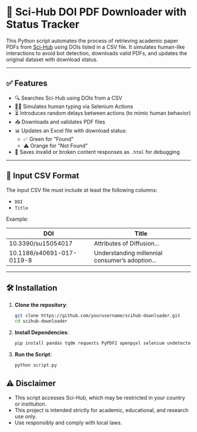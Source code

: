 # 📄 Sci-Hub DOI PDF Downloader with Status Tracker

This Python script automates the process of retrieving academic paper PDFs from [Sci-Hub](https://sci-hub.se) using DOIs listed in a CSV file. It simulates human-like interactions to avoid bot detection, downloads valid PDFs, and updates the original dataset with download status.

---

## ✅ Features

- 🔍 Searches Sci-Hub using DOIs from a CSV
- 👨‍💻 Simulates human typing via Selenium Actions
- ⏳ Introduces random delays between actions (to mimic human behavior)
- 📥 Downloads and validates PDF files
- 📊 Updates an Excel file with download status:
  - ✅ Green for "Found"
  - ⚠️ Orange for "Not Found"
- 💾 Saves invalid or broken content responses as `.html` for debugging

---

## 📁 Input CSV Format

The input CSV file must include at least the following columns:

- `DOI`
- `Title`

Example:

| DOI                       | Title                                          |
|--------------------------|------------------------------------------------|
| 10.3390/su15054017       | Attributes of Diffusion...                    |
| 10.1186/s40691-017-0119-8| Understanding millennial consumer’s adoption...|

---

## 🛠 Installation

1. **Clone the repository**:
   ```bash
   git clone https://github.com/yourusername/scihub-downloader.git
   cd scihub-downloader

2. **Install Dependencies**:
    ```bash
    pip install pandas tqdm requests PyPDF2 openpyxl selenium undetected-chromedriver

3. **Run the Script**:
    ```bash
    python script.py

## ⚠️ Disclaimer

- This script accesses Sci-Hub, which may be restricted in your country or institution.
- This project is intended strictly for academic, educational, and research use only.
- Use responsibly and comply with local laws.
